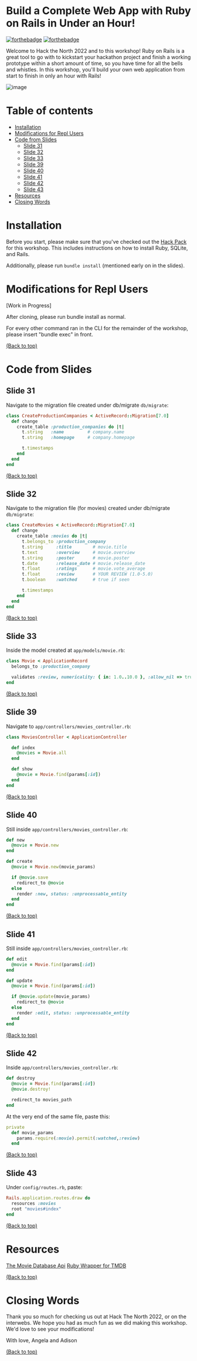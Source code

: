 # Build a Complete Web App with Ruby on Rails in Under an Hour!

[![forthebadge](http://forthebadge.com/images/badges/made-with-ruby.svg)](http://forthebadge.com)
[![forthebadge](http://forthebadge.com/images/badges/built-with-love.svg)](http://forthebadge.com)

Welcome to Hack the North 2022 and to this workshop! Ruby on Rails is a great tool to go with to kickstart your hackathon project and finish a working prototype within a short amount of time, so you have time for all the bells and whistles. In this workshop, you'll build your own web application from start to finish in only an hour with Rails!

 ![image](https://hackthenorth.com/preview_img.png)

# Table of contents
- [Installation](#installation)
- [Modifications for Repl Users](#modifications-for-repl-users)
- [Code from Slides](#code-from-slides)
  - [Slide 31](#slide-31)
  - [Slide 32](#slide-32)
  - [Slide 33](#slide-33)
  - [Slide 39](#slide-39)
  - [Slide 40](#slide-40)
  - [Slide 41](#slide-41)
  - [Slide 42](#slide-42)
  - [Slide 43](#slide-43)
- [Resources](#resources)
- [Closing Words](#closing-words)

# Installation

Before you start, please make sure that you've checked out the [Hack Pack](https://docs.google.com/document/d/1sAZpDzUjBz2eCnHdzqziLwDhxUVUoV5uFNlHZs9oEL8/edit?usp=sharing) for this workshop. This includes instructions on how to install Ruby, SQLite, and Rails.

Additionally, please run `bundle install` (mentioned early on in the slides).

# Modifications for Repl Users
[Work in Progress]

After cloning, please run bundle install as normal.

For every other command ran in the CLI for the remainder of the workshop, please insert "bundle exec" in front.

[(Back to top)](#table-of-contents)

# Code from Slides
## Slide 31
Navigate to the migration file created under db/migrate `db/migrate`:

``` ruby
class CreateProductionCompanies < ActiveRecord::Migration[7.0]
  def change
    create_table :production_companies do |t|
      t.string   :name         # company.name
      t.string   :homepage     # company.homepage

      t.timestamps
    end
  end
end
```

[(Back to top)](#table-of-contents)

## Slide 32
Navigate to the migration file (for movies) created under db/migrate `db/migrate`:

``` ruby
class CreateMovies < ActiveRecord::Migration[7.0]
  def change
    create_table :movies do |t|
      t.belongs_to :production_company
      t.string     :title        # movie.title
      t.text       :overview     # movie.overview
      t.string     :poster       # movie.poster
      t.date       :release_date # movie.release_date
      t.float      :ratings      # movie.vote_average
      t.float      :review       # YOUR REVIEW (1.0-5.0)
      t.boolean    :watched      # true if seen

      t.timestamps
    end
  end
end
```

[(Back to top)](#table-of-contents)

## Slide 33

Inside the model created at `app/models/movie.rb`:

```ruby
class Movie < ApplicationRecord
  belongs_to :production_company

  validates :review, numericality: { in: 1.0..10.0 }, :allow_nil => true
end
```

[(Back to top)](#table-of-contents)

## Slide 39
Navigate to `app/controllers/movies_controller.rb`:

```ruby
class MoviesController < ApplicationController

  def index
    @movies = Movie.all
  end

  def show
    @movie = Movie.find(params[:id])
  end
end
```

[(Back to top)](#table-of-contents)

## Slide 40
Still inside `app/controllers/movies_controller.rb`:

```ruby
def new
  @movie = Movie.new
end

def create
  @movie = Movie.new(movie_params)

  if @movie.save
    redirect_to @movie
  else
    render :new, status: :unprocessable_entity
  end
end
 ```
 
[(Back to top)](#table-of-contents)

## Slide 41
Still inside `app/controllers/movies_controller.rb`:
```ruby
def edit
  @movie = Movie.find(params[:id])
end

def update
  @movie = Movie.find(params[:id])

  if @movie.update(movie_params)
    redirect_to @movie
  else
    render :edit, status: :unprocessable_entity
  end
end
```
[(Back to top)](#table-of-contents)

## Slide 42
Inside `app/controllers/movies_controller.rb`:
```ruby
def destroy
  @movie = Movie.find(params[:id])
  @movie.destroy!

  redirect_to movies_path
end
```
At the very end of the same file, paste this:

```ruby
private
  def movie_params
    params.require(:movie).permit(:watched,:review)
  end

```

[(Back to top)](#table-of-contents)

## Slide 43
Under `config/routes.rb`, paste:
```ruby
Rails.application.routes.draw do
  resources :movies
  root "movies#index"
end

```


[(Back to top)](#table-of-contents)

# Resources
[The Movie Database Api](https://developers.themoviedb.org/3/getting-started/introduction)
[Ruby Wrapper for TMDB](https://github.com/ahmetabdi/themoviedb)

[(Back to top)](#table-of-contents)

# Closing Words
Thank you so much for checking us out at Hack The North 2022, or on the interwebs. We hope you had as much fun as we did making this workshop. We'd love to see your modifications!

With love,
Angela and Adison

[(Back to top)](#table-of-contents)
